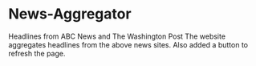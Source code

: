 # News-Aggregator
Headlines from ABC News and The Washington Post
The website aggregates headlines from the above news sites.
Also added a button to refresh the page.

